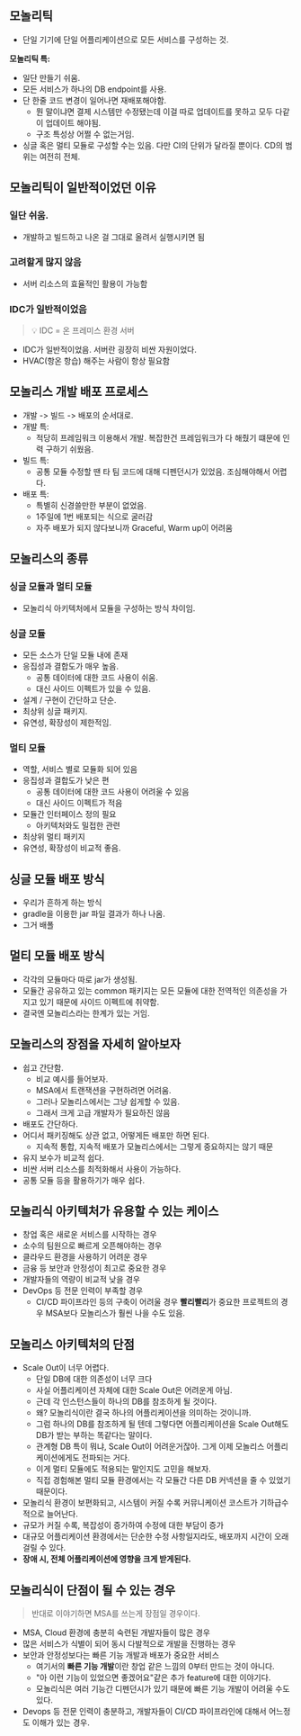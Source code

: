
## 모놀리틱
- 단일 기기에 단일 어플리케이션으로 모든 서비스를 구성하는 것.

**모놀리틱 특:**
- 일단 만들기 쉬움.
- 모든 서비스가 하나의 DB endpoint를 사용.
- 단 한줄 코드 변경이 일어나면 재배포해야함.
	- 뭔 말이냐면 결제 시스템만 수정됐는데 이걸 따로 업데이트를 못하고 모두 다같이 업데이트 해야됨.
	- 구조 특성상 어쩔 수 없는거임.
- 싱글 혹은 멀티 모듈로 구성할 수는 있음. 다만 CI의 단위가 달라질 뿐이다. CD의 범위는 여전히 전체.

## 모놀리틱이 일반적이었던 이유
### 일단 쉬움.
- 개발하고 빌드하고 나온 걸 그대로 올려서 실행시키면 됨

### 고려할게 많지 않음
- 서버 리소스의 효율적인 활용이 가능함

### IDC가 일반적이었음
> 💡 IDC = 온 프레미스 환경 서버
- IDC가 일반적이었음. 서버란 굉장히 비싼 자원이었다.
- HVAC(항온 항습) 해주는 사람이 항상 필요함

## 모놀리스 개발 배포 프로세스
- 개발 -> 빌드 -> 배포의 순서대로.
- 개발 특: 
	- 적당히 프레임워크 이용해서 개발. 복잡한건 프레임워크가 다 해줬기 떄문에 인력 구하기 쉬웠음.
- 빌드 특: 
	- 공통 모듈 수정할 땐 타 팀 코드에 대해 디펜던시가 있었음. 조심해야해서 어렵다.
- 배포 특:
	- 특별히 신경쓸만한 부분이 없었음.
	- 1주일에 1번 배포되는 식으로 굴러감
	- 자주 배포가 되지 않다보니까 Graceful, Warm up이 어려움

## 모놀리스의 종류

### 싱글 모듈과 멀티 모듈
- 모놀리식 아키텍처에서 모듈을 구성하는 방식 차이임.

### 싱글 모듈
- 모든 소스가 단일 모듈 내에 존재
- 응집성과 결합도가 매우 높음.
	- 공통 데이터에 대한 코드 사용이 쉬움.
	- 대신 사이드 이펙트가 있을 수 있음.
- 설계 / 구현이 간단하고 단순.
- 최상위 싱글 패키지.
- 유연성, 확장성이 제한적임.

### 멀티 모듈
- 역할, 서비스 별로 모듈화 되어 있음
- 응집성과 결합도가 낮은 편
	- 공통 데이터에 대한 코드 사용이 어려울 수 있음
	- 대신 사이드 이펙트가 적음
- 모듈간 인터페이스 정의 필요
	- 아키텍처와도 밀접한 관련
- 최상위 멀티 패키지
- 유연성, 확장성이 비교적 좋음.

## 싱글 모듈 배포 방식
- 우리가 흔하게 하는 방식
- gradle을 이용한 jar 파일 결과가 하나 나옴.
- 그거 배폴

## 멀티 모듈 배포 방식
- 각각의 모듈마다 따로 jar가 생성됨.
- 모듈간 공유하고 있는 common 패키지는 모든 모듈에 대한 전역적인 의존성을 가지고 있기 때문에 사이드 이펙트에 취약함.
- 결국엔 모놀리스라는 한계가 있는 거임.

## 모놀리스의 장점을 자세히 알아보자
- 쉽고 간단함.
	- 비교 예시를 들어보자.
	- MSA에서 트랜잭션을 구현하려면 어려움. 
	- 그러나 모놀리스에서는 그냥 쉽게할 수 있음.
	- 그래서 크게 고급 개발자가 필요하진 않음
- 배포도 간단하다.
- 어디서 패키징해도 상관 없고, 어떻게든 배포만 하면 된다.
	- 지속적 통합, 지속적 배포가 모놀리스에서는 그렇게 중요하지는 않기 때문
- 유지 보수가 비교적 쉽다.
- 비싼 서버 리소스를 최적화해서 사용이 가능하다.
- 공통 모듈 등을 활용하기가 매우 쉽다.

## 모놀리식 아키텍처가 유용할 수 있는 케이스
- 창업 혹은 새로운 서비스를 시작하는 경우
- 소수의 팀원으로 빠르게 오픈해야하는 경우
- 클라우드 환경을 사용하기 어려운 경우
- 금융 등 보안과 안정성이 최고로 중요한 경우
- 개발자들의 역량이 비교적 낮을 경우
- DevOps 등 전문 인력이 부족할 경우
	- CI/CD 파이프라인 등의 구축이 어려울 경우
**빨리빨리**가 중요한 프로젝트의 경우 MSA보다 모놀리스가 훨씬 나을 수도 있음.

## 모놀리스 아키텍처의 단점
- Scale Out이 너무 어렵다.
	- 단일 DB에 대한 의존성이 너무 크다
	- 사실 어플리케이션 자체에 대한 Scale Out은 어려운게 아님.
	- 근데 각 인스턴스들이 하나의 DB를 참조하게 될 것이다.
	- 왜? 모놀리식이란 결국 하나의 어플리케이션을 의미하는 것이니까.
	- 그럼 하나의 DB를 참조하게 될 텐데 그렇다면 어플리케이션을 Scale Out해도 DB가 받는 부하는 똑같다는 말이다.
	- 관계형 DB 특이 뭐냐, Scale Out이 어려운거잖아. 그게 이제 모놀리스 어플리케이션에게도 전파되는 거다.
	- 이게 멀티 모듈에도 적용되는 말인지도 고민을 해보자. 
	- 직접 경험해본 멀티 모듈 환경에서는 각 모듈간 다른 DB 커넥션을 줄 수 있었기 때문이다.
- 모놀리식 환경이 보편화되고, 시스템이 커질 수록 커뮤니케이션 코스트가 기하급수적으로 늘어난다.
- 규모가 커질 수록, 복잡성이 증가하여 수정에 대한 부담이 증가
- 대규모 어플리케이션 환경에서는 단순한 수정 사항일지라도, 배포까지 시간이 오래걸릴 수 있다.
- **장애 시, 전체 어플리케이션에 영향을 크게 받게된다.**

## 모놀리식이 단점이 될 수 있는 경우
> 반대로 이야기하면 MSA를 쓰는게 장점일 경우이다.

- MSA, Cloud 환경에 충분히 숙련된 개발자들이 많은 경우
- 많은 서비스가 식별이 되어 동시 다발적으로 개발을 진행하는 경우
- 보안과 안정성보다는 빠른 기능 개발과 배포가 중요한 서비스
	- 여기서의 **빠른 기능 개발**이란 창업 같은 느낌의 0부터 만드는 것이 아니다.
	- "아 이런 기능이 있었으면 좋겠어요"같은 추가 feature에 대한 이야기다.
	- 모놀리식은 여러 기능간 디펜던시가 있기 때문에 빠른 기능 개발이 어려울 수도 있다.
- Devops 등 전문 인력이 충분하고, 개발자들이 CI/CD 파이프라인에 대해서 어느정도 이해가 있는 경우.